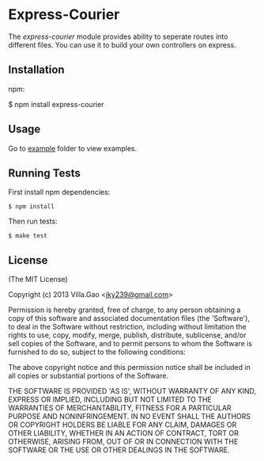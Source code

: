 # Express-Courier

The _express-courier_ module provides ability to seperate  routes into different files. You can use it to build your own controllers on express.

## Installation

npm: 

   $ npm install express-courier
   
## Usage

Go to [example](example/) folder to view examples.






## Running Tests

First install npm dependencies:

    $ npm install
    
Then run tests:

    $ make test
    
## License

(The MIT License)

Copyright (c) 2013 Villa.Gao &lt;jky239@gmail.com&gt;

Permission is hereby granted, free of charge, to any person obtaining
a copy of this software and associated documentation files (the
'Software'), to deal in the Software without restriction, including
without limitation the rights to use, copy, modify, merge, publish,
distribute, sublicense, and/or sell copies of the Software, and to
permit persons to whom the Software is furnished to do so, subject to
the following conditions:

The above copyright notice and this permission notice shall be
included in all copies or substantial portions of the Software.

THE SOFTWARE IS PROVIDED 'AS IS', WITHOUT WARRANTY OF ANY KIND,
EXPRESS OR IMPLIED, INCLUDING BUT NOT LIMITED TO THE WARRANTIES OF
MERCHANTABILITY, FITNESS FOR A PARTICULAR PURPOSE AND NONINFRINGEMENT.
IN NO EVENT SHALL THE AUTHORS OR COPYRIGHT HOLDERS BE LIABLE FOR ANY
CLAIM, DAMAGES OR OTHER LIABILITY, WHETHER IN AN ACTION OF CONTRACT,
TORT OR OTHERWISE, ARISING FROM, OUT OF OR IN CONNECTION WITH THE
SOFTWARE OR THE USE OR OTHER DEALINGS IN THE SOFTWARE.

